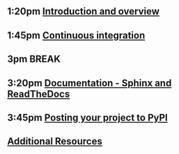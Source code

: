 ## 1:20pm [Introduction and overview](https://github.com/dib-lab/2016-pycon-tutorial/issues/2)

## 1:45pm [Continuous integration](https://github.com/dib-lab/2016-pycon-tutorial/issues/4)

## 3pm BREAK

## 3:20pm [Documentation - Sphinx and ReadTheDocs](https://github.com/dib-lab/2016-pycon-tutorial/issues/3)

## 3:45pm [Posting your project to PyPI](https://github.com/dib-lab/2016-pycon-tutorial/issues/5)

## [Additional Resources](https://github.com/dib-lab/2016-pycon-tutorial/issues/7)
